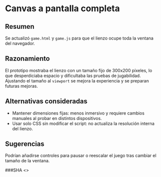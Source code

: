 # Canvas a pantalla completa

## Resumen
Se actualizó `game.html` y `game.js` para que el lienzo ocupe toda la ventana del navegador.

## Razonamiento
El prototipo mostraba el lienzo con un tamaño fijo de 300x200 píxeles, lo que desperdiciaba espacio y dificultaba las pruebas de jugabilidad. Ajustando el tamaño al `viewport` se mejora la experiencia y se preparan futuras mejoras.

## Alternativas consideradas
- Mantener dimensiones fijas: menos inmersivo y requiere cambios manuales al probar en distintos dispositivos.
- Usar solo CSS sin modificar el script: no actualiza la resolución interna del lienzo.

## Sugerencias
Podrían añadirse controles para pausar o reescalar el juego tras cambiar el tamaño de la ventana.

###SHA
<<git SHA>>
